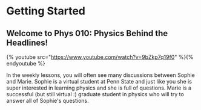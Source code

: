 # Getting Started

## Welcome to Phys 010: Physics Behind the Headlines!

{% youtube src="https://www.youtube.com/watch?v=9bZkp7q19f0" %}{% endyoutube %}

In the weekly lessons,  you will often see many discussions between Sophie and Marie. Sophie is a virtual student at Penn State and just like you she is super interested in learning physics and she is full of questions. Marie is a successful \(but still virtual :\) graduate student in physics who will try to answer all of Sophie's questions.



